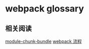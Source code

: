 # webpack glossary

## 相关阅读

[module-chunk-bundle](https://www.cnblogs.com/skychx/p/webpack-module-chunk-bundle.html)
[webpack 流程](https://zhuanlan.zhihu.com/p/360421184)
